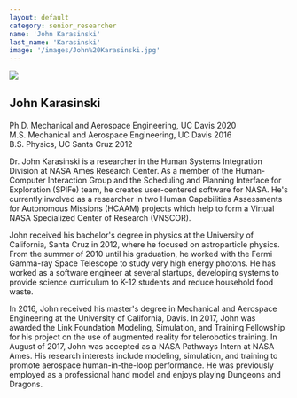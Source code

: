 ```yaml
---
layout: default
category: senior_researcher
name: 'John Karasinski'
last_name: 'Karasinski'
image: '/images/John%20Karasinski.jpg'
---
```


<img src="{{ page.image }}">

<h2 class="team-title">John Karasinski</h2>
<h4 class="team-position"></h4>
<p>Ph.D. Mechanical and Aerospace Engineering, UC Davis 2020<br/>
M.S. Mechanical and Aerospace Engineering, UC Davis 2016<br/>
B.S. Physics, UC Santa Cruz 2012</p>

<p>Dr. John Karasinski is a researcher in the Human Systems Integration Division at NASA Ames Research Center. As a member of the Human-Computer Interaction Group and the Scheduling and Planning Interface for Exploration (SPIFe) team, he creates user-centered software for NASA. He's currently involved as a researcher in two Human Capabilities Assessments for Autonomous Missions (HCAAM) projects which help to form a Virtual NASA Specialized Center of Research (VNSCOR).</p>
<p>John received his bachelor's degree in physics at the University of California, Santa Cruz in 2012, where he focused on astroparticle physics. From the summer of 2010 until his graduation, he worked with the Fermi Gamma-ray Space Telescope to study very high energy photons. He has worked as a software engineer at several startups, developing systems to provide science curriculum to K-12 students and reduce household food waste.</p>
<p>In 2016, John received his master's degree in Mechanical and Aerospace Engineering at the University of California, Davis. In 2017, John was awarded the Link Foundation Modeling, Simulation, and Training Fellowship for his project on the use of augmented reality for telerobotics training. In August of 2017, John was accepted as a NASA Pathways Intern at NASA Ames. His research interests include modeling, simulation, and training to promote aerospace human-in-the-loop performance. He was previously employed as a professional hand model and enjoys playing Dungeons and Dragons.</p>
<ul class="team-member-other-info"></ul>
